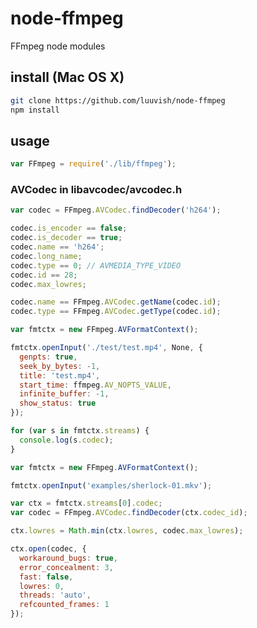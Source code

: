 node-ffmpeg
===========

FFmpeg node modules


## install (Mac OS X)

```bash
git clone https://github.com/luuvish/node-ffmpeg
npm install
```


## usage

```javascript
var FFmpeg = require('./lib/ffmpeg');
```

### AVCodec in libavcodec/avcodec.h

```javascript
var codec = FFmpeg.AVCodec.findDecoder('h264');

codec.is_encoder == false;
codec.is_decoder == true;
codec.name == 'h264';
codec.long_name;
codec.type == 0; // AVMEDIA_TYPE_VIDEO
codec.id == 28;
codec.max_lowres;

codec.name == FFmpeg.AVCodec.getName(codec.id);
codec.type == FFmpeg.AVCodec.getType(codec.id);
```

```javascript
var fmtctx = new FFmpeg.AVFormatContext();

fmtctx.openInput('./test/test.mp4', None, {
  genpts: true,
  seek_by_bytes: -1,
  title: 'test.mp4',
  start_time: ffmpeg.AV_NOPTS_VALUE,
  infinite_buffer: -1,
  show_status: true
});

for (var s in fmtctx.streams) {
  console.log(s.codec);
}
```

```javascript
var fmtctx = new FFmpeg.AVFormatContext();

fmtctx.openInput('examples/sherlock-01.mkv');

var ctx = fmtctx.streams[0].codec;
var codec = FFmpeg.AVCodec.findDecoder(ctx.codec_id);

ctx.lowres = Math.min(ctx.lowres, codec.max_lowres);

ctx.open(codec, {
  workaround_bugs: true,
  error_concealment: 3,
  fast: false,
  lowres: 0,
  threads: 'auto',
  refcounted_frames: 1
});
```
